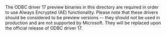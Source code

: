 The ODBC driver 17 preview binaries in this directory are required in order to use Always Encrypted (AE) functionality. Please note that these drivers should be considered to be preview versions -- they should not be used in production and are not supported by Microsoft. They will be replaced upon the official release of ODBC driver 17.